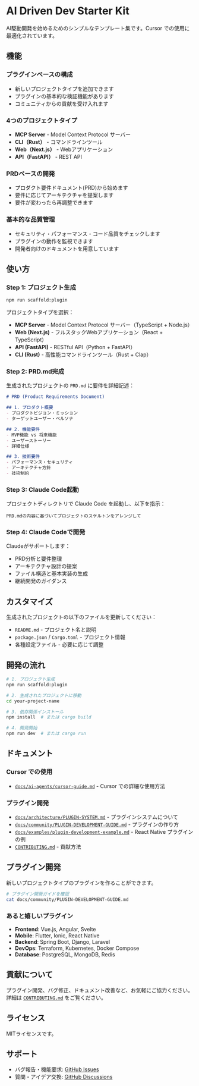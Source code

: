 # AI Driven Dev Starter Kit

AI駆動開発を始めるためのシンプルなテンプレート集です。Cursor での使用に最適化されています。

## 機能

### プラグインベースの構成
- 新しいプロジェクトタイプを追加できます
- プラグインの基本的な検証機能があります
- コミュニティからの貢献を受け入れます

### 4つのプロジェクトタイプ
- **MCP Server** - Model Context Protocol サーバー
- **CLI（Rust）** - コマンドラインツール
- **Web（Next.js）** - Webアプリケーション  
- **API（FastAPI）** - REST API

### PRDベースの開発
- プロダクト要件ドキュメント(PRD)から始めます
- 要件に応じてアーキテクチャを提案します
- 要件が変わったら再調整できます

### 基本的な品質管理
- セキュリティ・パフォーマンス・コード品質をチェックします
- プラグインの動作を監視できます
- 開発者向けのドキュメントを用意しています

## 使い方

### Step 1: プロジェクト生成

```bash
npm run scaffold:plugin
```

プロジェクトタイプを選択：
- **MCP Server** - Model Context Protocol サーバー（TypeScript + Node.js）
- **Web (Next.js)** - フルスタックWebアプリケーション（React + TypeScript）
- **API (FastAPI)** - RESTful API（Python + FastAPI）
- **CLI (Rust)** - 高性能コマンドラインツール（Rust + Clap）

### Step 2: PRD.md完成

生成されたプロジェクトの `PRD.md` に要件を詳細記述：

```markdown
# PRD (Product Requirements Document)

## 1. プロダクト概要
- プロダクトビジョン・ミッション
- ターゲットユーザー・ペルソナ

## 2. 機能要件
- MVP機能 vs 将来機能
- ユーザーストーリー
- 詳細仕様

## 3. 技術要件
- パフォーマンス・セキュリティ
- アーキテクチャ方針
- 技術制約
```

### Step 3: Claude Code起動

プロジェクトディレクトリで Claude Code を起動し、以下を指示：

```
PRD.mdの内容に基づいてプロジェクトのスケルトンをアレンジして
```

### Step 4: Claude Codeで開発

Claudeがサポートします：
- PRD分析と要件整理
- アーキテクチャ設計の提案
- ファイル構造と基本実装の生成
- 継続開発のガイダンス

## カスタマイズ

生成されたプロジェクトの以下のファイルを更新してください：

- `README.md` - プロジェクト名と説明
- `package.json` / `Cargo.toml` - プロジェクト情報
- 各種設定ファイル - 必要に応じて調整

## 開発の流れ

```bash
# 1. プロジェクト生成
npm run scaffold:plugin

# 2. 生成されたプロジェクトに移動
cd your-project-name

# 3. 依存関係インストール
npm install  # または cargo build

# 4. 開発開始
npm run dev  # または cargo run
```

## ドキュメント

### Cursor での使用
- [`docs/ai-agents/cursor-guide.md`](docs/ai-agents/cursor-guide.md) - Cursor での詳細な使用方法

### プラグイン開発
- [`docs/architecture/PLUGIN-SYSTEM.md`](docs/architecture/PLUGIN-SYSTEM.md) - プラグインシステムについて
- [`docs/community/PLUGIN-DEVELOPMENT-GUIDE.md`](docs/community/PLUGIN-DEVELOPMENT-GUIDE.md) - プラグインの作り方
- [`docs/examples/plugin-development-example.md`](docs/examples/plugin-development-example.md) - React Native プラグインの例
- [`CONTRIBUTING.md`](CONTRIBUTING.md) - 貢献方法

## プラグイン開発

新しいプロジェクトタイプのプラグインを作ることができます。

```bash
# プラグイン開発ガイドを確認
cat docs/community/PLUGIN-DEVELOPMENT-GUIDE.md
```

### あると嬉しいプラグイン
- **Frontend**: Vue.js, Angular, Svelte
- **Mobile**: Flutter, Ionic, React Native
- **Backend**: Spring Boot, Django, Laravel
- **DevOps**: Terraform, Kubernetes, Docker Compose
- **Database**: PostgreSQL, MongoDB, Redis

## 貢献について

プラグイン開発、バグ修正、ドキュメント改善など、お気軽にご協力ください。詳細は [`CONTRIBUTING.md`](CONTRIBUTING.md) をご覧ください。

## ライセンス

MITライセンスです。

## サポート

- バグ報告・機能要求: [GitHub Issues](https://github.com/daktu32/ai-driven-dev-starter-kit/issues)
- 質問・アイデア交換: [GitHub Discussions](https://github.com/daktu32/ai-driven-dev-starter-kit/discussions) 